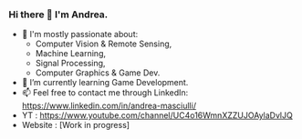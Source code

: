 ### Hi there 👋 I'm Andrea.

- 💬 I'm mostly passionate about:
    - Computer Vision & Remote Sensing,
    - Machine Learning,
    - Signal Processing, 
    - Computer Graphics & Game Dev.
- 🌱 I’m currently learning Game Development.
- 📫 Feel free to contact me through LinkedIn: https://www.linkedin.com/in/andrea-masciulli/
- YT : https://www.youtube.com/channel/UC4o16WmnXZZUJOAylaDvlJQ
- Website : [Work in progress]




<!--
**AndreaMas/AndreaMas** is a ✨ _special_ ✨ repository because its `README.md` (this file) appears on your GitHub profile.

Here are some ideas to get you started:

- 🔭 I’m currently working on ...
- 🌱 I’m currently learning ...
- 👯 I’m looking to collaborate on ...
- 🤔 I’m looking for help with ...
- 💬 Ask me about ...
- 📫 How to reach me: ...
- 😄 Pronouns: ...
- ⚡ Fun fact: ...
-->
